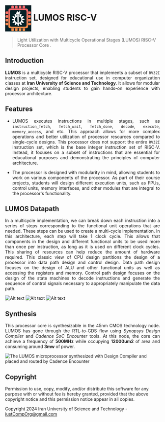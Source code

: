 <img src="https://github.com/IUST-Computer-Organization/.github/blob/main/images/CompOrg_orange.png" alt="Image" width="85" height="85" style="vertical-align:middle"> LUMOS RISC-V
=================================
> Light Utilization with Multicycle Operational Stages (LUMOS) RISC-V Processor Core
.
<div align="justify">

## Introduction

**LUMOS** is a multicycle RISC-V processor that implements a subset of `RV32I` instruction set, designed for educational use in computer organization classes at **Iran University of Science and Technology**. It allows for modular design projects, enabling students to gain hands-on experience with processor architecture.

## Features

- LUMOS executes instructions in multiple stages, such as `instruction_fetch`, `fetch_wait`, `fetch_done`, `decode`, `execute`, `memory_access`, and etc. This approach allows for more complex operations and better utilization of processor resources compared to single-cycle designs. This processor does not support the entire `RV32I` instruction set, which is the base integer instruction set of RISC-V. Instead, it focuses on a subset of instructions that are essential for educational purposes and demonstrating the principles of computer architecture.

- The processor is designed with modularity in mind, allowing students to work on various components of the processor. As part of their course projects, students will design different execution units, such as FPUs, control units, memory interfaces, and other modules that are integral to the processor's functionality.

## LUMOS Datapath

In a multicycle implementation, we can break down each instruction into a series of steps corresponding to the functional unit operations that are needed. These steps can be used to create a multi-cycle implementation. In this architecture, each step will take 1 clock cycle. This allows that components in the design and different functional units to be used more than once per instruction, as long as it is used on different clock cycles. This sharing of resources can help reduce the amount of hardware required. This classic view of CPU design partitions the design of a processor into data path design and control design. Data path design focuses on the design of ALU and other functional units as well as accessing the registers and memory. Control path design focuses on the design of the state machines to decode instructions and generate the sequence of control signals necessary to appropriately manipulate the data path.

![Alt text](https://github.com/IUST-Computer-Organization/LUMOS/blob/main/Images/Datapath_1.png "LUMOS Datapath Section 1")
![Alt text](https://github.com/IUST-Computer-Organization/LUMOS/blob/main/Images/Datapath_2.png "LUMOS Datapath Section 2")
![Alt text](https://github.com/IUST-Computer-Organization/LUMOS/blob/main/Images/Datapath_3.png "LUMOS Datapath Section 3")

## Synthesis

This processor core is synthesizable in the 45nm CMOS technology node. LUMOS has gone through the RTL-to-GDS flow using *Synopsys Design Compiler* and *Cadence SoC Encounter* tools. At this node, the core can achieve a frequency of **500MHz** while occupying **12000um2** of area and consuming around **3mw** of power.
</div>

<!-- ![Alt text](https://github.com/IUST-Computer-Organization/LUMOS/blob/main/LUMOS.png "The LUMOS microprocessor synthesized with Design Compiler and placed and routed by Cadence Encounter" =300x300)  -->

<picture>
    <img 
        alt="The LUMOS microprocessor synthesized with Design Compiler and placed and routed by Cadence Encounter" 
        src="https://github.com/IUST-Computer-Organization/LUMOS/blob/main/Images/LUMOS.png"
        width="550" 
        height="550"
    > 
</picture> 


## Copyright

Permission to use, copy, modify, and/or distribute this software for any purpose with or without fee is hereby granted, provided that the above copyright notice and this permission notice appear in all copies.

Copyright 2024 Iran University of Science and Technology - iustCompOrg@gmail.com  

</div>
